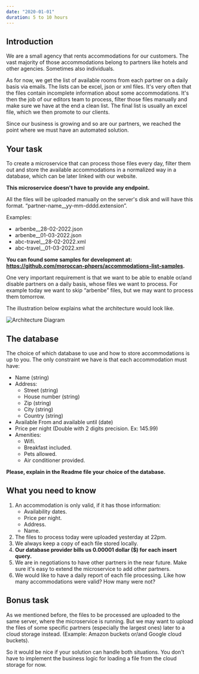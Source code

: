 ```yaml
---
date: "2020-01-01"
duration: 5 to 10 hours
---
```


## Introduction

We are a small agency that rents accommodations for our customers. The vast majority of those accommodations belong to partners like hotels and other agencies. Sometimes also individuals.

As for now, we get the list of available rooms from each partner on a daily basis via emails. The lists can be excel, json or xml files. It's very often that the files contain incomplete information about some accommodations. It's then the job of our editors team to process, filter those files manually and make sure we have at the end a clean list. The final list is usually an excel file, which we then promote to our clients.

Since our business is growing and so are our partners, we reached the point where we must have an automated solution.

## Your task

To create a microservice that can process those files every day, filter them out and store the available accommodations in a normalized way in a database, which can be later linked with our website.

**This microservice doesn't have to provide any endpoint.**

All the files will be uploaded manually on the server's disk and will have this format. “partner-name\_\_yy-mm-dddd.extension”.

Examples:

- arbenbe\_\_28-02-2022.json
- arbenbe\_\_01-03-2022.json
- abc-travel\_\_28-02-2022.xml
- abc-travel\_\_01-03-2022.xml

**You can found some samples for development at: https://github.com/moroccan-phpers/accommodations-list-samples.**

One very important requirement is that we want to be able to enable or/and disable partners on a daily basis, whose files we want to process. For example today we want to skip “arbenbe” files, but we may want to process them tomorrow.

The illustration below explains what the architecture would look like.

![Architecture Diagram](https://user-images.githubusercontent.com/49442862/159347219-5075c7f7-24f2-4abc-b3bf-176db8c49661.png)

## The database

The choice of which database to use and how to store accommodations is up to you. The only constraint we have is that each accommodation must have:

- Name (string)
- Address:
  - Street (string)
  - House number (string)
  - Zip (string)
  - City (string)
  - Country (string)
- Available From and available until (date)
- Price per night (Double with 2 digits precision. Ex: 145.99)
- Amenities:
  - Wifi.
  - Breakfast included.
  - Pets allowed.
  - Air conditioner provided.

**Please, explain in the Readme file your choice of the database.**

## What you need to know

1. An accommodation is only valid, if it has those information:
   - Availability dates.
   - Price per night.
   - Address.
   - Name.
2. The files to process today were uploaded yesterday at 22pm.
3. We always keep a copy of each file stored locally.
4. **Our database provider bills us 0.00001 dollar ($) for each insert query.**
5. We are in negotiations to have other partners in the near future. Make sure it's easy to extend the microservice to add other partners.
6. We would like to have a daily report of each file processing. Like how many accommodations were valid? How many were not?

## Bonus task

As we mentioned before, the files to be processed are uploaded to the same server, where the microservice is running. But we may want to upload the files of some specific partners (especially the largest ones) later to a cloud storage instead. (Example: Amazon buckets or/and Google cloud buckets).

So it would be nice if your solution can handle both situations. You don't have to implement the business logic for loading a file from the cloud storage for now.
